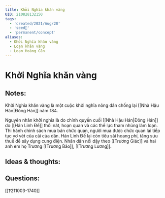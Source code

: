 ```yaml
---
title: Khởi Nghĩa khăn vàng
UID: 210828132150
tags:
  - 'created/2021/Aug/28'
  - 'seed🥜'
  - 'permanent/concept'
aliases:
  - Khởi Nghĩa khăn vàng
  - Loạn khăn vàng
  - Loạn Hoàng Cân
---
```

# Khởi Nghĩa khăn vàng

## Notes:
Khởi Nghĩa khăn vàng là một cuộc khởi nghĩa nông dân chống lại [[Nhà Hậu Hán|Đông Hán]] năm 184.

Nguyên nhân khởi nghĩa là do chính quyền cuối [[Nhà Hậu Hán|Đông Hán]] do [[Hán Linh Đế]] thối nát, hoạn quan và các thế lực tham nhũng làm loạn. Thi hành chính sách mua bán chức quan, người mua được chức quan lại tiếp tục vơ vét của cải của dân. Hán Linh Đế lại còn tiêu sài hoang phí, tăng sưu thuế để sây dụng cung điện.
Nhân dân nổi dậy theo [[Trương Giác]] và hai anh em họ Trương [[Trương Bảo]], [[Trương Lương]].

## Ideas & thoughts:

## Questions:

[[❓211003-1740]]
